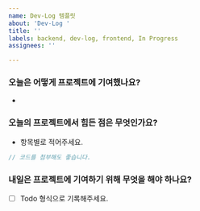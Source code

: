 ```yaml
---
name: Dev-Log 템플릿
about: 'Dev-Log '
title: ''
labels: backend, dev-log, frontend, In Progress
assignees: ''

---
```


### 오늘은 어떻게 프로젝트에 기여했나요?
- 
### 오늘의 프로젝트에서 힘든 점은 무엇인가요?
- 항목별로 적어주세요.
```js
// 코드를 첨부해도 좋습니다.
```
### 내일은 프로젝트에 기여하기 위해 무엇을 해야 하나요?
- [ ] Todo 형식으로 기록해주세요.
